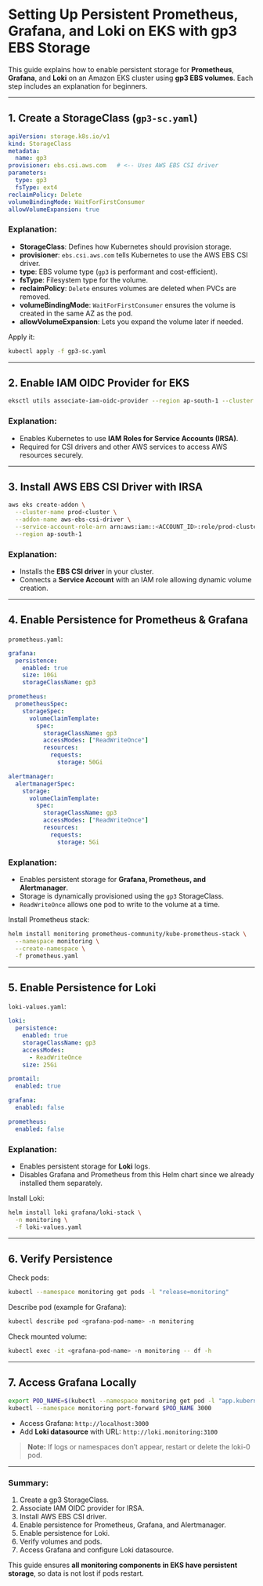 # Setting Up Persistent Prometheus, Grafana, and Loki on EKS with gp3 EBS Storage

This guide explains how to enable persistent storage for **Prometheus**, **Grafana**, and **Loki** on an Amazon EKS cluster using **gp3 EBS volumes**. Each step includes an explanation for beginners.

---

## 1. Create a StorageClass (`gp3-sc.yaml`)

```yaml
apiVersion: storage.k8s.io/v1
kind: StorageClass
metadata:
  name: gp3
provisioner: ebs.csi.aws.com   # <-- Uses AWS EBS CSI driver
parameters:
  type: gp3
  fsType: ext4
reclaimPolicy: Delete
volumeBindingMode: WaitForFirstConsumer
allowVolumeExpansion: true
```

### Explanation:

- **StorageClass**: Defines how Kubernetes should provision storage.
- **provisioner**: `ebs.csi.aws.com` tells Kubernetes to use the AWS EBS CSI driver.
- **type**: EBS volume type (`gp3` is performant and cost-efficient).
- **fsType**: Filesystem type for the volume.
- **reclaimPolicy**: `Delete` ensures volumes are deleted when PVCs are removed.
- **volumeBindingMode**: `WaitForFirstConsumer` ensures the volume is created in the same AZ as the pod.
- **allowVolumeExpansion**: Lets you expand the volume later if needed.

Apply it:

```bash
kubectl apply -f gp3-sc.yaml
```

---

## 2. Enable IAM OIDC Provider for EKS

```bash
eksctl utils associate-iam-oidc-provider --region ap-south-1 --cluster dev-cluster --approve
```

### Explanation:

- Enables Kubernetes to use **IAM Roles for Service Accounts (IRSA)**.
- Required for CSI drivers and other AWS services to access AWS resources securely.

---

## 3. Install AWS EBS CSI Driver with IRSA

```bash
aws eks create-addon \
  --cluster-name prod-cluster \
  --addon-name aws-ebs-csi-driver \
  --service-account-role-arn arn:aws:iam::<ACCOUNT_ID>:role/prod-cluster-ebs-csi-controller-role \
  --region ap-south-1
```

### Explanation:

- Installs the **EBS CSI driver** in your cluster.
- Connects a **Service Account** with an IAM role allowing dynamic volume creation.

---

## 4. Enable Persistence for Prometheus & Grafana

`prometheus.yaml`:

```yaml
grafana:
  persistence:
    enabled: true
    size: 10Gi
    storageClassName: gp3

prometheus:
  prometheusSpec:
    storageSpec:
      volumeClaimTemplate:
        spec:
          storageClassName: gp3
          accessModes: ["ReadWriteOnce"]
          resources:
            requests:
              storage: 50Gi

alertmanager:
  alertmanagerSpec:
    storage:
      volumeClaimTemplate:
        spec:
          storageClassName: gp3
          accessModes: ["ReadWriteOnce"]
          resources:
            requests:
              storage: 5Gi
```

### Explanation:

- Enables persistent storage for **Grafana, Prometheus, and Alertmanager**.
- Storage is dynamically provisioned using the `gp3` StorageClass.
- `ReadWriteOnce` allows one pod to write to the volume at a time.

Install Prometheus stack:

```bash
helm install monitoring prometheus-community/kube-prometheus-stack \
  --namespace monitoring \
  --create-namespace \
  -f prometheus.yaml
```

---

## 5. Enable Persistence for Loki

`loki-values.yaml`:

```yaml
loki:
  persistence:
    enabled: true
    storageClassName: gp3
    accessModes:
      - ReadWriteOnce
    size: 25Gi

promtail:
  enabled: true

grafana:
  enabled: false

prometheus:
  enabled: false
```

### Explanation:

- Enables persistent storage for **Loki** logs.
- Disables Grafana and Prometheus from this Helm chart since we already installed them separately.

Install Loki:

```bash
helm install loki grafana/loki-stack \
  -n monitoring \
  -f loki-values.yaml
```

---

## 6. Verify Persistence

Check pods:

```bash
kubectl --namespace monitoring get pods -l "release=monitoring"
```

Describe pod (example for Grafana):

```bash
kubectl describe pod <grafana-pod-name> -n monitoring
```

Check mounted volume:

```bash
kubectl exec -it <grafana-pod-name> -n monitoring -- df -h
```

---

## 7. Access Grafana Locally

```bash
export POD_NAME=$(kubectl --namespace monitoring get pod -l "app.kubernetes.io/name=grafana,app.kubernetes.io/instance=monitoring" -o name)
kubectl --namespace monitoring port-forward $POD_NAME 3000
```

- Access Grafana: `http://localhost:3000`
- Add **Loki datasource** with URL: `http://loki.monitoring:3100`

> **Note:** If logs or namespaces don’t appear, restart or delete the loki-0 pod.

---

### Summary:

1. Create a gp3 StorageClass.
2. Associate IAM OIDC provider for IRSA.
3. Install AWS EBS CSI driver.
4. Enable persistence for Prometheus, Grafana, and Alertmanager.
5. Enable persistence for Loki.
6. Verify volumes and pods.
7. Access Grafana and configure Loki datasource.

This guide ensures **all monitoring components in EKS have persistent storage**, so data is not lost if pods restart.

